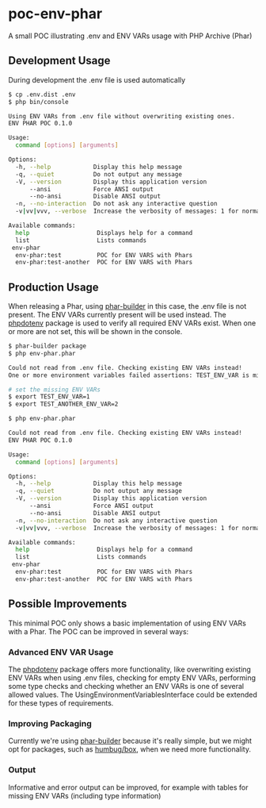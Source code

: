 # poc-env-phar

A small POC illustrating .env and ENV VARs usage with PHP Archive (Phar)

## Development Usage

During development the .env file is used automatically

```bash
$ cp .env.dist .env
$ php bin/console

Using ENV VARs from .env file without overwriting existing ones.
ENV PHAR POC 0.1.0

Usage:
  command [options] [arguments]

Options:
  -h, --help            Display this help message
  -q, --quiet           Do not output any message
  -V, --version         Display this application version
      --ansi            Force ANSI output
      --no-ansi         Disable ANSI output
  -n, --no-interaction  Do not ask any interactive question
  -v|vv|vvv, --verbose  Increase the verbosity of messages: 1 for normal output, 2 for more verbose output and 3 for debug

Available commands:
  help                   Displays help for a command
  list                   Lists commands
 env-phar
  env-phar:test          POC for ENV VARS with Phars
  env-phar:test-another  POC for ENV VARS with Phars
```

## Production Usage

When releasing a Phar, using [phar-builder](https://github.com/MacFJA/PharBuilder) in this case, the .env file is not present.
The ENV VARs currently present will be used instead.
The [phpdotenv](https://github.com/vlucas/phpdotenv) package is used to verify all required ENV VARs exist. 
When one or more are not set, this will be shown in the console.

```bash
$ phar-builder package
$ php env-phar.phar

Could not read from .env file. Checking existing ENV VARs instead!
One or more environment variables failed assertions: TEST_ENV_VAR is missing, TEST_ANOTHER_ENV_VAR is missing.

# set the missing ENV VARs
$ export TEST_ENV_VAR=1
$ export TEST_ANOTHER_ENV_VAR=2

$ php env-phar.phar

Could not read from .env file. Checking existing ENV VARs instead!
ENV PHAR POC 0.1.0

Usage:
  command [options] [arguments]

Options:
  -h, --help            Display this help message
  -q, --quiet           Do not output any message
  -V, --version         Display this application version
      --ansi            Force ANSI output
      --no-ansi         Disable ANSI output
  -n, --no-interaction  Do not ask any interactive question
  -v|vv|vvv, --verbose  Increase the verbosity of messages: 1 for normal output, 2 for more verbose output and 3 for debug

Available commands:
  help                   Displays help for a command
  list                   Lists commands
 env-phar
  env-phar:test          POC for ENV VARS with Phars
  env-phar:test-another  POC for ENV VARS with Phars
```

## Possible Improvements
This minimal POC only shows a basic implementation of using ENV VARs with a Phar.
The POC can be improved in several ways:

### Advanced ENV VAR Usage
The [phpdotenv](https://github.com/vlucas/phpdotenv) package offers more functionality, 
like overwriting existing ENV VARs when using .env files, checking for empty ENV VARs, 
performing some type checks and checking whether an ENV VARs is one of several allowed values.
The UsingEnvironmentVariablesInterface could be extended for these types of requirements.

### Improving Packaging
Currently we're using [phar-builder](https://github.com/MacFJA/PharBuilder) because it's really simple, 
but we might opt for packages, such as [humbug/box](https://github.com/humbug/box), 
when we need more functionality.

### Output
Informative and error output can be improved, for example with tables for missing ENV VARs (including type information)